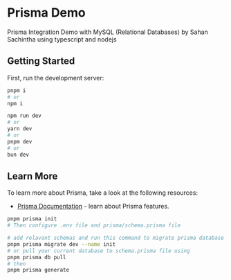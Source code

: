 # Prisma Demo

Prisma Integration Demo with MySQL (Relational Databases) by Sahan Sachintha using typescript and nodejs

## Getting Started

First, run the development server:

```bash
pnpm i
# or
npm i
```

```bash
npm run dev
# or
yarn dev
# or
pnpm dev
# or
bun dev
```

## Learn More

To learn more about Prisma, take a look at the following resources:

- [Prisma Documentation](https://www.prisma.io/docs/getting-started) - learn about Prisma features.

```bash
pnpm prisma init
# Then configure .env file and prisma/schema.prisma file
```

```bash
# add relavant schemas and run this command to migrate prisma database schema to MySQL
pnpm prisma migrate dev --name init
# or pull your current database to schema.prisma file using
pnpm prisma db pull
# then
pnpm prisma generate
```
